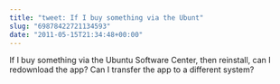 ```yaml
---
title: "tweet: If I buy something via the Ubunt"
slug: "69878422721134593"
date: "2011-05-15T21:34:48+00:00"
---
```

If I buy something via the Ubuntu Software Center, then reinstall, can I redownload the app?  Can I transfer the app to a different system?
